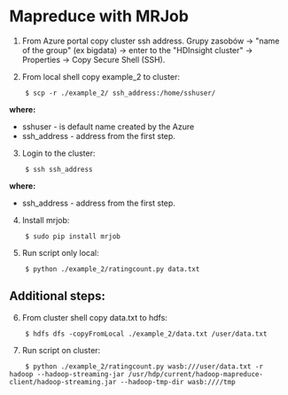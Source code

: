 # Mapreduce with MRJob

1. From Azure portal copy cluster ssh address.
    Grupy zasobów  -> "name of the group" (ex bigdata) -> enter to the "HDInsight cluster" -> Properties -> Copy Secure Shell (SSH).

2. From local shell copy example_2 to cluster:
```console
    $ scp -r ./example_2/ ssh_address:/home/sshuser/
```
**where:**<br/>
* sshuser - is default name created by the Azure<br/>
* ssh_address - address from the first step.

3. Login to the cluster:
```console
    $ ssh ssh_address
```
**where:**<br/>
* ssh_address - address from the first step.

4. Install mrjob:
```console
    $ sudo pip install mrjob
```

5. Run script only local:
```console
    $ python ./example_2/ratingcount.py data.txt
```

## Additional steps:
6. From cluster shell copy data.txt to hdfs:
```console
    $ hdfs dfs -copyFromLocal ./example_2/data.txt /user/data.txt
```
7. Run script on cluster:
```console
    $ python ./example_2/ratingcount.py wasb:///user/data.txt -r hadoop --hadoop-streaming-jar /usr/hdp/current/hadoop-mapreduce-client/hadoop-streaming.jar --hadoop-tmp-dir wasb:////tmp
```

